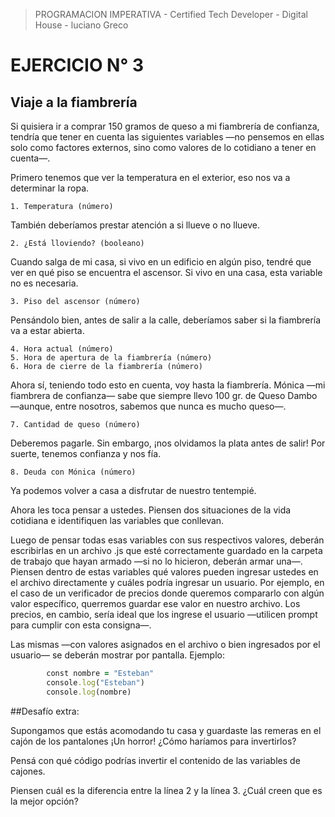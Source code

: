 
> PROGRAMACION IMPERATIVA - Certified Tech Developer - Digital House - luciano Greco

**EJERCICIO N° 3**
=================

## Viaje a la fiambrería
Si quisiera ir a comprar 150 gramos de queso a mi fiambrería de confianza, tendría que tener en cuenta las siguientes variables —no pensemos en ellas solo como factores externos, sino como valores de lo cotidiano a tener en cuenta—.

Primero tenemos que ver la temperatura en el exterior, eso nos va a determinar la ropa.

    1. Temperatura (número)

También deberíamos prestar atención a si llueve o no llueve.

    2. ¿Está lloviendo? (booleano)

Cuando salga de mi casa, si vivo en un edificio en algún piso, tendré que ver en qué piso se encuentra el ascensor. Si vivo en una casa, esta variable no es necesaria.

    3. Piso del ascensor (número)

Pensándolo bien, antes de salir a la calle, deberíamos saber si la fiambrería va a estar abierta.

    4. Hora actual (número)
    5. Hora de apertura de la fiambrería (número)
    6. Hora de cierre de la fiambrería (número)

Ahora sí, teniendo todo esto en cuenta, voy hasta la fiambrería. Mónica —mi fiambrera de confianza— sabe que siempre llevo 100 gr. de Queso Dambo —aunque, entre nosotros, sabemos que nunca es mucho queso—.

    7. Cantidad de queso (número)

Deberemos pagarle. Sin embargo, ¡nos olvidamos la plata antes de salir! Por suerte, tenemos confianza y nos fía.

    8. Deuda con Mónica (número)

Ya podemos volver a casa a disfrutar de nuestro tentempié. 

Ahora les toca pensar a ustedes. 
Piensen dos situaciones de la vida cotidiana e identifiquen las variables que conllevan.

Luego de pensar todas esas variables con sus respectivos valores, deberán escribirlas en un archivo .js que esté correctamente guardado en la carpeta de trabajo que hayan armado —si no lo hicieron, deberán armar una—. Piensen dentro de estas variables qué valores pueden ingresar ustedes en el archivo directamente y cuáles podría ingresar un usuario. Por ejemplo, en el caso de un verificador de precios donde queremos compararlo con algún valor específico, querremos guardar ese valor en nuestro archivo. Los precios, en cambio, sería ideal que los ingrese el usuario —utilicen prompt para cumplir con esta consigna—.

Las mismas —con valores asignados en el archivo o bien ingresados por el usuario— se deberán mostrar por pantalla. Ejemplo:

```ruby
        const nombre = "Esteban"
        console.log("Esteban")
        console.log(nombre)
```

##Desafío extra:

Supongamos que estás acomodando tu casa y guardaste las remeras en el cajón de los pantalones ¡Un horror! ¿Cómo haríamos para invertirlos?

Pensá con qué código podrías invertir el contenido de las variables de cajones.

Piensen cuál es la diferencia entre la línea 2 y la línea 3. ¿Cuál creen que es la mejor opción?


